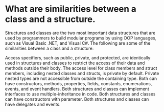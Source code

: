 # What are similarities between a class and a structure.

Structures and classes are the two most important data structures that are used by programmers to build modular programs by using OOP languages, such as Visual Basic .NET, and Visual C#. The following are some of the similarities between a class and a structure:

Access specifiers, such as public, private, and protected, are identically used in structures and classes to restrict the access of their data and methods outside their body.
The access level for class members and struct members, including nested classes and structs, is private by default. Private nested types are not accessible from outside the containing type.
Both can have constructors, methods, properties, fields, constants, enumerations, events, and event handlers.
Both structures and classes can implement interfaces to use multiple-inheritance in code.
Both structures and classes can have constructors with parameter.
Both structures and classes can have delegates and events.